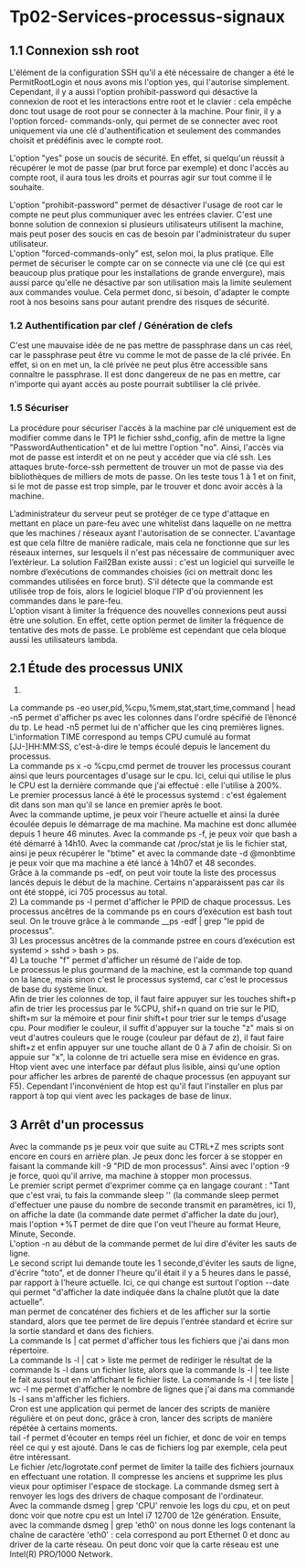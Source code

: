 # Tp02-Services-processus-signaux

## 1.1 Connexion ssh root

L'élément de la configuration SSH qu'il a été nécessaire de changer a été le PermitRootLogin et nous avons mis l'option yes, qui l'autorise simplement. Cependant, il y a aussi l'option prohibit-password qui désactive la connexion de root et les interactions entre root et le clavier : cela
empêche donc tout usage de root pour se connecter à la machine. Pour finir, il y a l'option forced-
commands-only, qui permet de se connecter avec root uniquement via une clé d'authentification et
seulement des commandes choisit et prédéfinis avec le compte root. <br>

L'option "yes" pose un soucis de sécurité. En effet, si quelqu'un réussit à récupérer le mot de passe
(par brut force par exemple) et donc l'accès au compte root, il aura tous les droits et pourras agir sur
tout comme il le souhaite. <br>

L'option "prohibit-password" permet de désactiver l'usage de root car le compte ne peut plus
communiquer avec les entrées clavier. C'est une bonne solution de connexion si plusieurs
utilisateurs utilisent la machine, mais peut poser des soucis en cas de besoin par l'administrateur du
super utilisateur. <br>
L'option "forced-commands-only" est, selon moi, la plus pratique. Elle permet de sécuriser le
compte car on se connecte via une clé (ce qui est beaucoup plus pratique pour les installations de
grande envergure), mais aussi parce qu'elle ne désactive par son utilisation mais la limite seulement
aux commandes voulue. Cela permet donc, si besoin, d'adapter le compte root à nos besoins sans
pour autant prendre des risques de sécurité.<br>

### 1.2 Authentification par clef / Génération de clefs
C'est une mauvaise idée de ne pas mettre de passphrase dans un cas réel, car le passphrase peut être
vu comme le mot de passe de la clé privée. En effet, si on en met un, la clé privée ne peut plus être
accessible sans connaître le passphrase. Il est donc dangereux de ne pas en mettre, car n'importe qui
ayant accès au poste pourrait subtiliser la clé privée.

### 1.5 Sécuriser
La procédure pour sécuriser l'accès à la machine par clé uniquement est de modifier comme dans le
TP1 le fichier sshd_config, afin de mettre la ligne "PasswordAuthentication" et de lui mettre
l'option "no". Ainsi, l'accès via mot de passe est interdit et on ne peut y accéder que via clé ssh. Les
attaques brute-force-ssh permettent de trouver un mot de passe via des bibliothèques de milliers de
mots de passe. On les teste tous 1 à 1 et on finit, si le mot de passe est trop simple, par le trouver et
donc avoir accès à la machine.<br>

L’administrateur du serveur peut se protéger de ce type d'attaque en mettant en place un pare-feu
avec une whitelist dans laquelle on ne mettra que les machines / réseaux ayant l'autorisation de se
connecter. L'avantage est que cela filtre de manière radicale, mais cela ne fonctionne que sur les
réseaux internes, sur lesquels il n'est pas nécessaire de communiquer avec l’extérieur.
La solution Fail2Ban existe aussi : c'est un logiciel qui surveille le nombre d’exécutions de
commandes choisies (ici on mettrait donc les commandes utilisées en force brut). S'il détecte que la
commande est utilisée trop de fois, alors le logiciel bloque l'IP d'où proviennent les commandes
dans le pare-feu. <br>
L'option visant à limiter la fréquence des nouvelles connexions peut aussi être une solution. En
effet, cette option permet de limiter la fréquence de tentative des mots de passe. Le problème est
cependant que cela bloque aussi les utilisateurs lambda.

## 2.1 Étude des processus UNIX
1)
La commande ps -eo user,pid,%cpu,%mem,stat,start,time,command | head -n5 permet d'afficher
ps avec les colonnes dans l'ordre spécifié de l’énoncé du tp. Le head -n5 permet lui de n'afficher que
les cinq premières lignes. <br>
L'information TIME correspond au temps CPU cumulé au format [JJ-]HH:MM:SS, c'est-à-dire le
temps écoulé depuis le lancement du processus.<br>
La commande ps x -o %cpu,cmd permet de trouver les processus courant ainsi que leurs
pourcentages d'usage sur le cpu. Ici, celui qui utilise le plus le CPU est la dernière commande que
j'ai effectué : elle l'utilise à 200%.<br>
Le premier processus lancé à été le processus systemd : c'est également dit dans son man qu'il se
lance en premier après le boot.<br>
Avec la commande uptime, je peux voir l'heure actuelle et ainsi la durée écoulée depuis le
démarrage de ma machine. Ma machine est donc allumée depuis 1 heure 46 minutes. Avec la
commande ps -f, je peux voir que bash a été démarré à 14h10. Avec la commande cat /proc/stat je
lis le fichier stat, ainsi je peux récupérer le "btime" et avec la commande date -d @monbtime je
peux voir que ma machine a été lancé à 14h07 et 48 secondes.<br>
Grâce à la commande ps -edf, on peut voir toute la liste des processus lancés depuis le début de la
machine. Certains n'apparaissent pas car ils ont été stoppé, ici 705 processus au total.<br>
2)
La commande ps -l permet d'afficher le PPID de chaque processus.
Les processus ancêtres de la commande ps en cours d’exécution est bash tout seul. On le trouve
grâce à le commande __ps -edf | grep "le ppid de processus".<br>
3)
Les processus ancêtres de la commande pstree en cours d’exécution est systemd > sshd > bash > ps.<br>
4)
La touche "f" permet d'afficher un résumé de l'aide de top.<br>
Le processus le plus gourmand de la machine, est la commande top quand on la lance, mais sinon
c'est le processus systemd, car c'est le processus de base du système linux.<br>
Afin de trier les colonnes de top, il faut faire appuyer sur les touches shift+p afin de trier les
processus par le %CPU, shif+n quand on trie sur le PID, shift+m sur la mémoire et pour finir shift+t
pour trier sur le temps d'usage cpu. Pour modifier le couleur, il suffit d'appuyer sur la touche "z"
mais si on veut d'autres couleurs que le rouge (couleur par défaut de z), il faut faire shift+z et enfin
appuyer sur une touche allant de 0 à 7 afin de choisir. Si on appuie sur "x", la colonne de tri actuelle
sera mise en évidence en gras.<br>
Htop vient avec une interface par défaut plus lisible, ainsi qu'une option pour afficher les arbres de
parenté de chaque processus (en appuyant sur F5). Cependant l'inconvénient de htop est qu'il faut
l'installer en plus par rapport à top qui vient avec les packages de base de linux.<br>

## 3 Arrêt d'un processus
Avec la commande ps je peux voir que suite au CTRL+Z mes scripts sont encore en cours en arrière
plan. Je peux donc les forcer à se stopper en faisant la commande kill -9 "PID de mon processus".
Ainsi avec l'option -9 je force, quoi qu'il arrive, ma machine à stopper mon processus.<br>
Le premier script permet d'exprimer comme ça en langage courant : "Tant que c'est vrai, tu fais la
commande sleep '' (la commande sleep permet d'effectuer une pause du nombre de seconde
transmit en paramètres, ici 1), on affiche la date (la commande date permet d'afficher la date du
jour), mais l'option +%T permet de dire que l'on veut l'heure au format Heure, Minute, Seconde.<br>
L'option -n au début de la commande permet de lui dire d'éviter les sauts de ligne.<br>
Le second script lui demande toute les 1 seconde,d'éviter les sauts de ligne, d'écrire "toto", et de
donner l'heure qu'il était il y a 5 heures dans le passé, par rapport à l'heure actuelle. Ici, ce qui
change est surtout l'option --date qui permet "d'afficher la date indiquée dans la chaîne plutôt que la
date actuelle".<br>
man permet de concaténer des fichiers et de les afficher sur la sortie standard, alors que tee permet
de lire depuis l'entrée standard et écrire sur la sortie standard et dans des fichiers.<br>
La commande ls | cat permet d'afficher tous les fichiers que j'ai dans mon répertoire.<br>
La commande ls -l | cat > liste me permet de rediriger le résultat de la commande ls -l dans un
fichier liste, alors que la commande ls -l | tee liste le fait aussi tout en m'affichant le fichier liste.
La commande ls -l | tee liste | wc -l me permet d'afficher le nombre de lignes que j'ai dans ma
commande ls -l sans m'afficher les fichiers.<br>
Cron est une application qui permet de lancer des scripts de manière régulière et on peut donc, grâce
à cron, lancer des scripts de manière répétée à certains moments.<br>
tail -f permet d'écouter en temps réel un fichier, et donc de voir en temps réel ce qui y est ajouté.
Dans le cas de fichiers log par exemple, cela peut être intéressant.<br>
Le fichier /etc/logrotate.conf permet de limiter la taille des fichiers journaux en effectuant une
rotation. Il compresse les anciens et supprime les plus vieux pour optimiser l'espace de stockage.
La commande dsmeg sert à renvoyer les logs des drivers de chaque composant de l'ordinateur.<br>
Avec la commande dsmeg | grep 'CPU' renvoie les logs du cpu, et on peut donc voir que notre cpu est un
Intel i7 12700 de 12e génération. Ensuite, avec la commande dsmeg | grep 'eth0' on nous donne
les logs contenant la chaîne de caractère 'eth0' : cela correspond au port Ethernet 0 et donc au driver
de la carte réseau. On peut donc voir que la carte réseau est une Intel(R) PRO/1000 Network.
